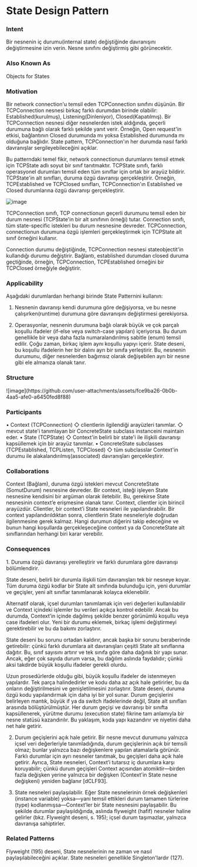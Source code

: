 <h1>State Design Pattern</h1>

<h3>Intent</h3>
Bir nesnenin iç durumu(internal state) değiştiğinde davranışını değiştirmesine izin verin. Nesne sınıfını değiştirmiş gibi görünecektir.


<h3>Also Known As</h3>
Objects for States

<h3>Motivation</h3>
Bir network connection'u temsil eden TCPConnection sınıfını düşünün. Bir TCPConnection nesnesi birkaç farklı durumdan birinde olabilir: Established(kurulmuş), Listening(Dinleniyor), Closed(Kapatılmış). 
Bir TCPConnection nesnesi diğer nesnelerden istek aldığında, geçerli durumuna bağlı olarak farklı şekilde yanıt verir. 
Örneğin, Open request'in etkisi, bağlantının Closed durumunda mı yoksa Established durumunda mı olduğuna bağlıdır. 
State pattern, TCPConnection'ın her durumda nasıl farklı davranışlar sergileyebileceğini açıklar.

Bu patterndaki temel fikir, network connectionun durumlarını temsil etmek için TCPState adlı soyut bir sınıf tanıtmaktır. 
TCPState sınıfı, farklı operasyonel durumları temsil eden tüm sınıflar için ortak bir arayüz bildirir. 
TCPState'in alt sınıfları, duruma özgü davranışı gerçekleştirir. 
Örneğin, TCPEstablished ve TCPClosed sınıfları, TCPConnection'ın Established ve Closed durumlarına özgü davranışı gerçekleştirir.

![image](https://github.com/user-attachments/assets/cabb48a9-2151-4e7c-814b-0ad3f2d909d3)


TCPConnection sınıfı, TCP connectionun geçerli durumunu temsil eden bir durum nesnesi (TCPState'in bir alt sınıfının örneği) tutar. 
Connection sınıfı, tüm state-specific istekleri bu durum nesnesine devreder. 
TCPConnection, connectionun durumuna özgü işlemleri gerçekleştirmek için TCPState alt sınıf örneğini kullanır.

Connection durumu değiştiğinde, TCPConnection nesnesi stateobjectit'in kullandığı durumu değiştirir. Bağlantı, established durumdan closed duruma geçtiğinde, örneğin, TCPConnection, TCPEstablished örneğini bir TCPClosed örneğiyle değiştirir.

<h3>Applicability</h3>
Aşağıdaki durumlardan herhangi birinde State Patternini kullanın:

1. Nesnenin davranışı kendi durumuna göre değişiyorsa, ve bu nesne çalışırken(runtime) durumuna göre davranışını değiştirmesi gerekiyorsa.

2. Operasyonlar, nesnenin durumuna bağlı olarak büyük ve çok parçalı koşullu ifadeler (if-else veya switch-case yapıları) içeriyorsa. Bu durum genellikle bir veya daha fazla numaralandırılmış sabitle (enum) temsil edilir. Çoğu zaman, birkaç işlem aynı koşullu yapıyı içerir. State deseni, bu koşullu ifadelerin her bir dalını ayrı bir sınıfa yerleştirir. Bu, nesnenin durumunu, diğer nesnelerden bağımsız olarak değişebilen ayrı bir nesne gibi ele almanıza olanak tanır.

<h3>Structure</h3>
![image](https://github.com/user-attachments/assets/fce9ba26-0b0b-4aa5-afe0-a6450fed8f88)


<h3>Participants</h3>
• Context (TCPConnection)
   ◇ clientlerin ilgilendiği arayüzleri tanımlar.
   ◇ mevcut state'i tanımlayan bir ConcreteState subclass instanceini maintain eder.
• State (TCPState)
   ◇ Context'in belirli bir state'i ile ilişkili davranışı kapsüllemek için bir arayüz tanımlar.
• ConcreteState subclasses (TCPEstablished, TCPListen, TCPClosed)
   ◇ tüm subclasslar Context'in durumu ile alakalandırılmış(associated) davranışları gerçekleştirir.

<h3>Collaborations</h3>
Context (Bağlam), duruma özgü istekleri mevcut ConcreteState (SomutDurum) nesnesine devreder.
Bir context, isteği işleyen State nesnesine kendisini bir argüman olarak iletebilir. Bu, gerekirse State nesnesinin context’e erişmesine olanak tanır.
Context, clientler için birincil arayüzdür. Clientler, bir context’i State nesneleri ile yapılandırabilir. Bir context yapılandırıldıktan sonra, clientlerin State nesneleriyle doğrudan ilgilenmesine gerek kalmaz.
Hangi durumun diğerini takip edeceğine ve bunun hangi koşullarda gerçekleşeceğine context ya da ConcreteState alt sınıflarından herhangi biri karar verebilir.

<h3>Consequences</h3>
1. Duruma özgü davranışı yerelleştirir ve farklı durumlara göre davranışı bölümlendirir. 
   
   State deseni, belirli bir durumla ilişkili tüm davranışları tek bir nesneye koyar. Tüm duruma özgü kodlar bir State alt sınıfında bulunduğu için, yeni durumlar ve geçişler, yeni alt sınıflar tanımlanarak kolayca eklenebilir.
   
   Alternatif olarak, içsel durumları tanımlamak için veri değerleri kullanılabilir ve Context içindeki işlemler bu verileri açıkça kontrol edebilir. Ancak bu durumda, Context’in içinde dağılmış şekilde benzer görünümlü koşullu veya case ifadeleri olur. Yeni bir durumu eklemek, birkaç işlemi değiştirmeyi gerektirebilir ve bu da bakımı zorlaştırır.
   
   State deseni bu sorunu ortadan kaldırır, ancak başka bir sorunu beraberinde getirebilir: çünkü farklı durumlara ait davranışları çeşitli State alt sınıflarına dağıtır. Bu, sınıf sayısını artırır ve tek sınıfa göre daha dağınık bir yapı sunar. Ancak, eğer çok sayıda durum varsa, bu dağılım aslında faydalıdır; çünkü aksi takdirde büyük koşullu ifadeler gerekli olurdu.
   
   Uzun prosedürlerde olduğu gibi, büyük koşullu ifadeler de istenmeyen yapılardır. Tek parça halindedirler ve kodu daha az açık hale getirirler, bu da onların değiştirilmesini ve genişletilmesini zorlaştırır. State deseni, duruma özgü kodu yapılandırmak için daha iyi bir yol sunar. Durum geçişlerini belirleyen mantık, büyük if ya da switch ifadelerinde değil, State alt sınıfları arasında bölüştürülmüştür. Her durum geçişi ve davranışı bir sınıfta kapsüllenerek, yürütme durumu (execution state) fikrine tam anlamıyla bir nesne statüsü kazandırılır. Bu yaklaşım, koda yapı kazandırır ve niyetini daha net hale getirir.

2. Durum geçişlerini açık hale getirir.
   Bir nesne mevcut durumunu yalnızca içsel veri değerleriyle tanımladığında, durum geçişlerinin açık bir temsili olmaz; bunlar yalnızca bazı değişkenlere yapılan atamalarla görünür. Farklı durumlar için ayrı nesneler tanıtmak, bu geçişleri daha açık hale getirir. Ayrıca, State nesneleri, Context’i tutarsız iç durumlara karşı koruyabilir; çünkü durum geçişleri Context açısından atomiktir—birden fazla değişken yerine yalnızca bir değişken (Context'in State nesne değişkeni) yeniden bağlanır [dCLF93].

3. State nesneleri paylaşılabilir.
   Eğer State nesnelerinin örnek değişkenleri (instance variable) yoksa—yani temsil ettikleri durum tamamen türlerine (type) kodlanmışsa—Context’ler bir State nesnesini paylaşabilir. Bu şekilde durumlar paylaşıldığında, aslında flyweight (hafif) nesneler haline gelirler (bkz. Flyweight deseni, s. 195); içsel durum taşımazlar, yalnızca davranışa sahiptirler.
   

<h3>Related Patterns</h3>
Flyweight (195) deseni, State nesnelerinin ne zaman ve nasıl paylaşılabileceğini açıklar. 
State nesneleri genellikle Singleton'lardır (127).













